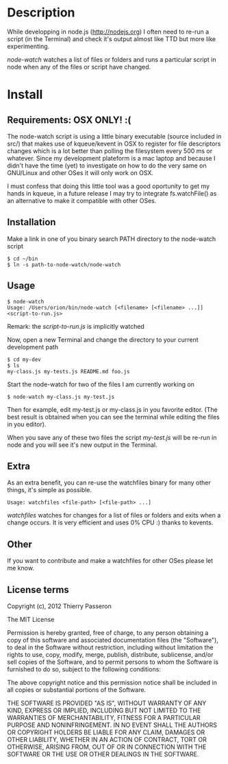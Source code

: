 # Description

While developping in node.js (http://nodejs.org) I often need to re-run a script (in the Terminal) and check it's output almost like TTD but more like experimenting.

*node-watch* watches a list of files or folders and runs a particular script in node when any of the files or script have changed.

# Install

## Requirements: OSX ONLY! :(

The node-watch script is using a little binary executable (source included in src/) that makes use of kqueue/kevent in OSX to register for file descriptors changes which is a lot better than polling the filesystem every 500 ms or whatever.
Since my development plateform is a mac laptop and because I didn't have the time (yet) to investigate on how to do the very same on GNU/Linux and other OSes it will only work on OSX.

I must confess that doing this little tool was a good oportunity to get my hands in kqueue, in a future release I may try to integrate fs.watchFile() as an alternative to make it compatible with other OSes.

## Installation

Make a link in one of you binary search PATH directory to the node-watch script

    $ cd ~/bin
    $ ln -s path-to-node-watch/node-watch

## Usage

    $ node-watch
    Usage: /Users/orion/bin/node-watch [<filename> [<filename> ...]] <script-to-run.js>

Remark: the *script-to-run.js* is implicitly watched

Now, open a new Terminal and change the directory to your current development path

    $ cd my-dev
    $ ls
    my-class.js my-tests.js README.md foo.js

Start the node-watch for two of the files I am currently working on

    $ node-watch my-class.js my-test.js

Then for example, edit my-test.js or my-class.js in you favorite editor. (The best result is obtained when you can see the terminal while editing the files in you editor).

When you save any of these two files the script _my-test.js_ will be re-run in node and you will see it's new output in the Terminal.

## Extra

As an extra benefit, you can re-use the watchfiles binary for many other things, it's simple as possible.

    Usage: watchfiles <file-path> [<file-path> ...]

*watchfiles* watches for changes for a list of files or folders and exits when a change occurs. It is very efficient and uses 0% CPU :) thanks to kevents.

## Other

If you want to contribute and make a watchfiles for other OSes please let me know.

## License terms

Copyright (c), 2012 Thierry Passeron

The MIT License

Permission is hereby granted, free of charge, to any person obtaining a copy
of this software and associated documentation files (the "Software"), to
deal in the Software without restriction, including without limitation the
rights to use, copy, modify, merge, publish, distribute, sublicense, and/or
sell copies of the Software, and to permit persons to whom the Software is
furnished to do so, subject to the following conditions:

The above copyright notice and this permission notice shall be included in
all copies or substantial portions of the Software.

THE SOFTWARE IS PROVIDED "AS IS", WITHOUT WARRANTY OF ANY KIND, EXPRESS OR
IMPLIED, INCLUDING BUT NOT LIMITED TO THE WARRANTIES OF MERCHANTABILITY,
FITNESS FOR A PARTICULAR PURPOSE AND NONINFRINGEMENT. IN NO EVENT SHALL THE
AUTHORS OR COPYRIGHT HOLDERS BE LIABLE FOR ANY CLAIM, DAMAGES OR OTHER
LIABILITY, WHETHER IN AN ACTION OF CONTRACT, TORT OR OTHERWISE, ARISING
FROM, OUT OF OR IN CONNECTION WITH THE SOFTWARE OR THE USE OR OTHER DEALINGS
IN THE SOFTWARE.
